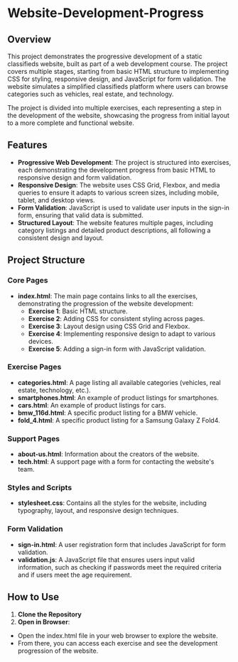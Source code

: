# Website-Development-Progress

## Overview

This project demonstrates the progressive development of a static classifieds website, built as part of a web development course. The project covers multiple stages, starting from basic HTML structure to implementing CSS for styling, responsive design, and JavaScript for form validation. The website simulates a simplified classifieds platform where users can browse categories such as vehicles, real estate, and technology.

The project is divided into multiple exercises, each representing a step in the development of the website, showcasing the progress from initial layout to a more complete and functional website.

## Features

- **Progressive Web Development**: The project is structured into exercises, each demonstrating the development progress from basic HTML to responsive design and form validation.
- **Responsive Design**: The website uses CSS Grid, Flexbox, and media queries to ensure it adapts to various screen sizes, including mobile, tablet, and desktop views.
- **Form Validation**: JavaScript is used to validate user inputs in the sign-in form, ensuring that valid data is submitted.
- **Structured Layout**: The website features multiple pages, including category listings and detailed product descriptions, all following a consistent design and layout.

## Project Structure

### Core Pages

- **index.html**: The main page contains links to all the exercises, demonstrating the progression of the website development:
  - **Exercise 1**: Basic HTML structure.
  - **Exercise 2**: Adding CSS for consistent styling across pages.
  - **Exercise 3**: Layout design using CSS Grid and Flexbox.
  - **Exercise 4**: Implementing responsive design to adapt to various devices.
  - **Exercise 5**: Adding a sign-in form with JavaScript validation.

### Exercise Pages

- **categories.html**: A page listing all available categories (vehicles, real estate, technology, etc.).
- **smartphones.html**: An example of product listings for smartphones.
- **cars.html**: An example of product listings for cars.
- **bmw_116d.html**: A specific product listing for a BMW vehicle.
- **fold_4.html**: A specific product listing for a Samsung Galaxy Z Fold4.

### Support Pages

- **about-us.html**: Information about the creators of the website.
- **tech.html**: A support page with a form for contacting the website's team.

### Styles and Scripts

- **stylesheet.css**: Contains all the styles for the website, including typography, layout, and responsive design techniques.

### Form Validation

- **sign-in.html**: A user registration form that includes JavaScript for form validation.
- **validation.js**: A JavaScript file that ensures users input valid information, such as checking if passwords meet the required criteria and if users meet the age requirement.

## How to Use

1. **Clone the Repository**
2. **Open in Browser**:
- Open the index.html file in your web browser to explore the website.
- From there, you can access each exercise and see the development progression of the website.
 
